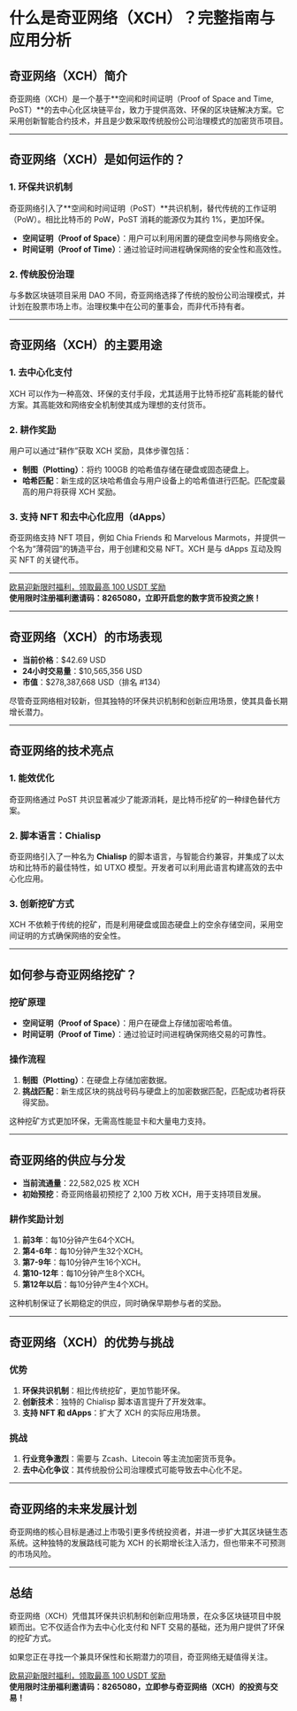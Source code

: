 # 什么是奇亚网络（XCH）？完整指南与应用分析


## 奇亚网络（XCH）简介

奇亚网络（XCH）是一个基于**空间和时间证明（Proof of Space and Time, PoST）**的去中心化区块链平台，致力于提供高效、环保的区块链解决方案。它采用创新智能合约技术，并且是少数采取传统股份公司治理模式的加密货币项目。

---

## 奇亚网络（XCH）是如何运作的？

### 1. 环保共识机制
奇亚网络引入了**空间和时间证明（PoST）**共识机制，替代传统的工作证明（PoW）。相比比特币的 PoW，PoST 消耗的能源仅为其约 1%，更加环保。

- **空间证明（Proof of Space）**：用户可以利用闲置的硬盘空间参与网络安全。
- **时间证明（Proof of Time）**：通过验证时间进程确保网络的安全性和高效性。

### 2. 传统股份治理
与多数区块链项目采用 DAO 不同，奇亚网络选择了传统的股份公司治理模式，并计划在股票市场上市。治理权集中在公司的董事会，而非代币持有者。

---

## 奇亚网络（XCH）的主要用途

### 1. 去中心化支付
XCH 可以作为一种高效、环保的支付手段，尤其适用于比特币挖矿高耗能的替代方案。其高能效和网络安全机制使其成为理想的支付货币。

### 2. 耕作奖励
用户可以通过“耕作”获取 XCH 奖励，具体步骤包括：
- **制图（Plotting）**：将约 100GB 的哈希值存储在硬盘或固态硬盘上。
- **哈希匹配**：新生成的区块哈希值会与用户设备上的哈希值进行匹配。匹配度最高的用户将获得 XCH 奖励。

### 3. 支持 NFT 和去中心化应用（dApps）
奇亚网络支持 NFT 项目，例如 Chia Friends 和 Marvelous Marmots，并提供一个名为“薄荷园”的铸造平台，用于创建和交易 NFT。XCH 是与 dApps 互动及购买 NFT 的关键代币。

---
[欧易迎新限时福利，领取最高 100 USDT 奖励](https://bit.ly/OKXe)  
**使用限时注册福利邀请码：8265080，立即开启您的数字货币投资之旅！**

---

## 奇亚网络（XCH）的市场表现

- **当前价格**：$42.69 USD  
- **24小时交易量**：$10,565,356 USD  
- **市值**：$278,387,668 USD（排名 #134）

尽管奇亚网络相对较新，但其独特的环保共识机制和创新应用场景，使其具备长期增长潜力。

---

## 奇亚网络的技术亮点

### 1. 能效优化
奇亚网络通过 PoST 共识显著减少了能源消耗，是比特币挖矿的一种绿色替代方案。

### 2. 脚本语言：Chialisp
奇亚网络引入了一种名为 **Chialisp** 的脚本语言，与智能合约兼容，并集成了以太坊和比特币的最佳特性，如 UTXO 模型。开发者可以利用此语言构建高效的去中心化应用。

### 3. 创新挖矿方式
XCH 不依赖于传统的挖矿，而是利用硬盘或固态硬盘上的空余存储空间，采用空间证明的方式确保网络的安全性。

---

## 如何参与奇亚网络挖矿？

### 挖矿原理
- **空间证明（Proof of Space）**：用户在硬盘上存储加密哈希值。
- **时间证明（Proof of Time）**：通过验证时间进程确保网络交易的可靠性。

### 操作流程
1. **制图（Plotting）**：在硬盘上存储加密数据。
2. **挑战匹配**：新生成区块的挑战号码与硬盘上的加密数据匹配，匹配成功者将获得奖励。

这种挖矿方式更加环保，无需高性能显卡和大量电力支持。

---

## 奇亚网络的供应与分发

- **当前流通量**：22,582,025 枚 XCH
- **初始预挖**：奇亚网络最初预挖了 2,100 万枚 XCH，用于支持项目发展。

### 耕作奖励计划
1. **前3年**：每10分钟产生64个XCH。
2. **第4-6年**：每10分钟产生32个XCH。
3. **第7-9年**：每10分钟产生16个XCH。
4. **第10-12年**：每10分钟产生8个XCH。
5. **第12年以后**：每10分钟产生4个XCH。

这种机制保证了长期稳定的供应，同时确保早期参与者的奖励。

---

## 奇亚网络（XCH）的优势与挑战

### 优势
1. **环保共识机制**：相比传统挖矿，更加节能环保。
2. **创新技术**：独特的 Chialisp 脚本语言提升了开发效率。
3. **支持 NFT 和 dApps**：扩大了 XCH 的实际应用场景。

### 挑战
1. **行业竞争激烈**：需要与 Zcash、Litecoin 等主流加密货币竞争。
2. **去中心化争议**：其传统股份公司治理模式可能导致去中心化不足。

---

## 奇亚网络的未来发展计划

奇亚网络的核心目标是通过上市吸引更多传统投资者，并进一步扩大其区块链生态系统。这种独特的发展路线可能为 XCH 的长期增长注入活力，但也带来不可预测的市场风险。

---

## 总结

奇亚网络（XCH）凭借其环保共识机制和创新应用场景，在众多区块链项目中脱颖而出。它不仅适合作为去中心化支付和 NFT 交易的基础，还为用户提供了环保的挖矿方式。

如果您正在寻找一个兼具环保性和长期潜力的项目，奇亚网络无疑值得关注。

[欧易迎新限时福利，领取最高 100 USDT 奖励](https://bit.ly/OKXe)  
**使用限时注册福利邀请码：8265080，立即参与奇亚网络（XCH）的投资与交易！**
